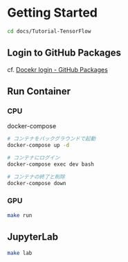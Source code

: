 # Getting Started

```sh
cd docs/Tutorial-TensorFlow
```



## Login to GitHub Packages

cf. [Docekr login - GitHub Packages](../Tutorial-GitHub/packages)



## Run Container

### CPU

docker-compose

```sh
# コンテナをバックグラウンドで起動
docker-compose up -d

# コンテナにログイン
docker-compose exec dev bash

# コンテナの終了と削除
docker-compose down
```

### GPU

```sh
make run
```



## JupyterLab

```sh
make lab
```
